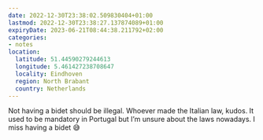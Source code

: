 ```yaml
---
date: 2022-12-30T23:38:02.509830404+01:00
lastmod: 2022-12-30T23:38:27.137874089+01:00
expiryDate: 2023-06-21T08:44:38.211792+02:00
categories:
- notes
location:
  latitude: 51.44590279244613
  longitude: 5.461427238708647
  locality: Eindhoven
  region: North Brabant
  country: Netherlands
---
```


Not having a bidet should be illegal. Whoever made the Italian law, kudos. It used to be mandatory in Portugal but I’m unsure about the laws nowadays. I miss having a bidet 😅
